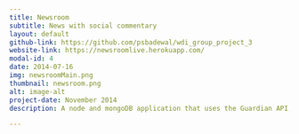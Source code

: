 ```yaml
---
title: Newsroom
subtitle: News with social commentary
layout: default
github-link: https://github.com/psbadewal/wdi_group_project_3
website-link: https://newsroomlive.herokuapp.com/
modal-id: 4
date: 2014-07-16
img: newsroomMain.png
thumbnail: newsroom.png
alt: image-alt
project-date: November 2014
description: A node and mongoDB application that uses the Guardian API, twitter API and Aylien API to create a rolling news website with social media commentary.<br><br><strong>Tech</strong> - JQuery, Node.js, Heroku, Socket.io, MongoDb, Express, The Guardian API, Aylian API . 

---
```

